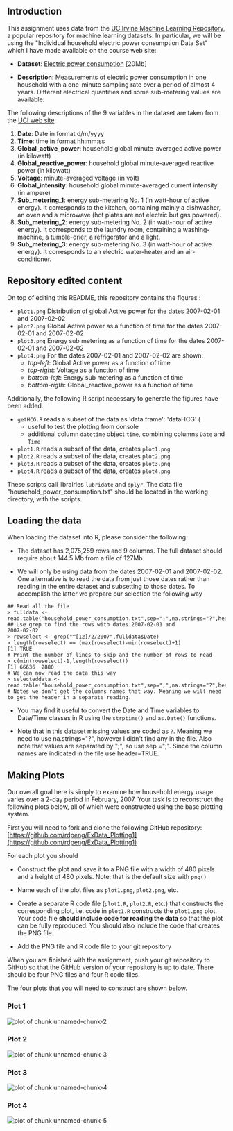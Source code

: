 ## Introduction

This assignment uses data from
the <a href="http://archive.ics.uci.edu/ml/">UC Irvine Machine
Learning Repository</a>, a popular repository for machine learning
datasets. In particular, we will be using the "Individual household
electric power consumption Data Set" which I have made available on
the course web site:


* <b>Dataset</b>: <a href="https://d396qusza40orc.cloudfront.net/exdata%2Fdata%2Fhousehold_power_consumption.zip">Electric power consumption</a> [20Mb]

* <b>Description</b>: Measurements of electric power consumption in
one household with a one-minute sampling rate over a period of almost
4 years. Different electrical quantities and some sub-metering values
are available.


The following descriptions of the 9 variables in the dataset are taken
from
the <a href="https://archive.ics.uci.edu/ml/datasets/Individual+household+electric+power+consumption">UCI
web site</a>:

<ol>
<li><b>Date</b>: Date in format d/m/yyyy </li>
<li><b>Time</b>: time in format hh:mm:ss </li>
<li><b>Global_active_power</b>: household global minute-averaged active power (in kilowatt) </li>
<li><b>Global_reactive_power</b>: household global minute-averaged reactive power (in kilowatt) </li>
<li><b>Voltage</b>: minute-averaged voltage (in volt) </li>
<li><b>Global_intensity</b>: household global minute-averaged current intensity (in ampere) </li>
<li><b>Sub_metering_1</b>: energy sub-metering No. 1 (in watt-hour of active energy). It corresponds to the kitchen, containing mainly a dishwasher, an oven and a microwave (hot plates are not electric but gas powered). </li>
<li><b>Sub_metering_2</b>: energy sub-metering No. 2 (in watt-hour of active energy). It corresponds to the laundry room, containing a washing-machine, a tumble-drier, a refrigerator and a light. </li>
<li><b>Sub_metering_3</b>: energy sub-metering No. 3 (in watt-hour of active energy). It corresponds to an electric water-heater and an air-conditioner.</li>
</ol>

## Repository edited content

On top of editing this README, this repository contains the figures :

* `plot1.png` Distribution of global Active power for the dates 2007-02-01 and 2007-02-02
* `plot2.png` Global Active power as a function of time for the dates 2007-02-01 and 2007-02-02
* `plot3.png` Energy sub metering as a function of time for the dates 2007-02-01 and 2007-02-02
* `plot4.png` For the dates 2007-02-01 and 2007-02-02 are shown:
	* *top-left*: Global Active power as a function of time
	*  *top-right*: Voltage as a function of time 
	*  *bottom-left*: Energy sub metering as a function of time 
	*  *bottom-rigth*: Global\_reactive\_power as a function of time

Additionally, the following R script necessary to generate the figures have been added.

* `getHCG.R` reads a subset of the data as 'data.frame': 'dataHCG' (
	* useful to test the plotting from console
	* additional column `datetime` object `time`, combining columns `Date` and `Time` 
* `plot1.R` reads a subset of the data, creates `plot1.png`
* `plot2.R` reads a subset of the data, creates `plot2.png`
* `plot3.R` reads a subset of the data, creates `plot3.png`
* `plot4.R` reads a subset of the data, creates `plot4.png`

These scripts call librairies `lubridate` and `dplyr`. The data file "household_power_consumption.txt" should be located in the working directory, with the scripts.


## Loading the data





When loading the dataset into R, please consider the following:

* The dataset has 2,075,259 rows and 9 columns. 
The full dataset should require about 144.5 Mb from a file of 127Mb.

* We will only be using data from the dates 2007-02-01 and
2007-02-02. One alternative is to read the data from just those dates
rather than reading in the entire dataset and subsetting to those
dates. To accomplish the latter we prepare our selection the following way

```{r}
## Read all the file
> fulldata <-read.table("household_power_consumption.txt",sep=";",na.strings="?",header=TRUE)
## Use grep to find the rows with dates 2007-02-01 and
2007-02-02
> rowselect <- grep("^[12]/2/2007",fulldata$Date)
> length(rowselect) == (max(rowselect)-min(rowselect)+1)
[1] TRUE
# Print the number of lines to skip and the number of rows to read
> c(min(rowselect)-1,length(rowselect))
[1] 66636  2880
# We can now read the data this way
> selecteddata <- read.table("household_power_consumption.txt",sep=";",na.strings="?",header=TRUE,skip=66636,nrows=2880)
# Notes we don't get the columns names that way. Meaning we will need to get the header in a separate reading.
```

* You may find it useful to convert the Date and Time variables to
Date/Time classes in R using the `strptime()` and `as.Date()`
functions.

* Note that in this dataset missing values are coded as `?`. Meaning we need to use na.strings="?", however I didn't find any in the file. Also note that values are separated by ";", so use sep =";". Since the column names are indicated in the file use header=TRUE.


## Making Plots

Our overall goal here is simply to examine how household energy usage
varies over a 2-day period in February, 2007. Your task is to
reconstruct the following plots below, all of which were constructed
using the base plotting system.

First you will need to fork and clone the following GitHub repository:
[https://github.com/rdpeng/ExData_Plotting1](https://github.com/rdpeng/ExData_Plotting1)


For each plot you should

* Construct the plot and save it to a PNG file with a width of 480
pixels and a height of 480 pixels. Note: that is the default size with ```png()```

* Name each of the plot files as `plot1.png`, `plot2.png`, etc.

* Create a separate R code file (`plot1.R`, `plot2.R`, etc.) that
constructs the corresponding plot, i.e. code in `plot1.R` constructs
the `plot1.png` plot. Your code file **should include code for reading
the data** so that the plot can be fully reproduced. You should also
include the code that creates the PNG file.

* Add the PNG file and R code file to your git repository

When you are finished with the assignment, push your git repository to
GitHub so that the GitHub version of your repository is up to
date. There should be four PNG files and four R code files.


The four plots that you will need to construct are shown below. 


### Plot 1


![plot of chunk unnamed-chunk-2](figure/unnamed-chunk-2.png) 


### Plot 2

![plot of chunk unnamed-chunk-3](figure/unnamed-chunk-3.png) 


### Plot 3

![plot of chunk unnamed-chunk-4](figure/unnamed-chunk-4.png) 


### Plot 4

![plot of chunk unnamed-chunk-5](figure/unnamed-chunk-5.png) 

